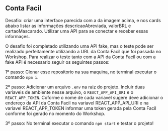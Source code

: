 ## Conta Facil

Desafio: criar uma interface parecida com a da imagem acima, e nos cards abaixo listar as informações descricaoAbreviada, valorBRL e cartaoMascarado. Utilizar uma API para se conectar e receber essas informaçes. 

O desafio foi completado utilizando uma API fake, mas o teste pode ser realizado perfeitamente utilizando a URL da Conta Facil que foi passada no Workshop. Para realizar o teste tanto com a API da Conta Facil ou com a fake API é necessario seguir os seguintes passos: 

1º passo: Clonar esse repositorio na sua maquina, no terminal executar o comando `npm i`.

2º passo: Adicionar um arquivo `.env` na raiz do projeto. Incluir duas variaveis de ambiente nesse arquivo, o `REACT_APP_API_URI` e o `REACT_APP_TOKEN`. Coforme o nome de cada variavel sugere deve adicionar o endereço da API da Conta Facil na variavel REACT_APP_API_URI e na variavel REACT_APP_TOKEN informar uma token gerada pela Conta Facil conforme foi gerado no momento do Workshop.

3º passo: No terminal executar o comando `npm start` e testar o projeto!
